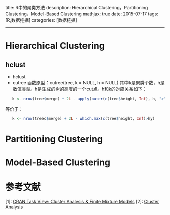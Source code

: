 title:  R中的聚类方法
description: Hierarchical Clustering，Partitioning Clustering，Model-Based Clustering
mathjax: true
date: 2015-07-17
tags:  [R,数据挖掘]
categories:  [数据挖掘]

----------------------
# Hierarchical Clustering
## hclust
* hclust
* cutree
 函数原型：cutree(tree, k = NULL, h = NULL) 
 其中k是聚类个数，h是数值类型。h是生成的树的高度的一个cut点。h和k的对应关系如下：
 ```r
    k <- nrow(tree$merge) + 2L - apply(outer(c(tree$height, Inf), h, ">"),2, which.max)
 ```
 等价于：
 ```r
    k <- nrow(treec$merge) + 2L - which.max(c(tree$height, Inf)>hy)
 ```
# Partitioning Clustering

<!-- more -->

# Model-Based Clustering

# 参考文献
[1]: [CRAN Task View: Cluster Analysis & Finite Mixture Models](https://cran.r-project.org/web/views/Cluster.html)
[2]: [Cluster Analysis](http://www.statmethods.net/advstats/cluster.html)
